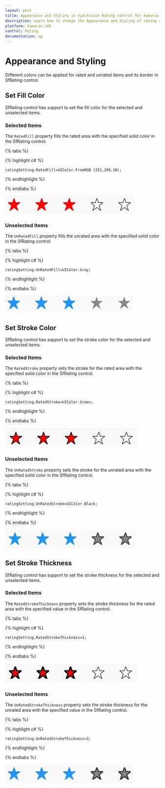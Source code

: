 ```yaml
---
layout: post
title: Appearance and Styling in Syncfusion Rating control for Xamarin.iOS
description: Learn how to change the Appearance and Styling of rating control
platform: Xamarin.iOS
control: Rating
documentation: ug
---
```


# Appearance and Styling

Different colors can be applied for rated and unrated items and its border in SfRating control.

## Set Fill Color

SfRating control has support to set the fill color for the selected and unselected items.

### Selected Items

The `RatedFill` property fills the rated area with the specified solid color in the SfRating control.

{% tabs %}

{% highlight c# %}

	ratingSetting.RatedFill=UIColor.FromRGB (251,209,10);

{% endhighlight %}

{% endtabs %}

![](images/ratedFill.jpg)

### Unselected Items

The `UnRatedFill` property fills the unrated area with the specified solid color in the SfRating control.

{% tabs %}

{% highlight c# %}

	ratingSetting.UnRatedFill=UIColor.Gray;

{% endhighlight %}

{% endtabs %}

![](images/unRatedFill.jpg)

## Set Stroke Color

SfRating control has support to set the stroke color for the selected and unselected items.

### Selected Items

The `RatedStroke` property sets the stroke for the rated area with the specified solid color in the SfRating control.

{% tabs %}

{% highlight c# %}

	ratingSetting.RatedStroke=UIColor.Green;

{% endhighlight %}

{% endtabs %}

![](images/ratedStroke.jpg)

### Unselected Items

The `UnRatedStroke` property sets the stroke for the unrated area with the specified solid color in the SfRating control.

{% tabs %}

{% highlight c# %}

	ratingSetting.UnRatedStroke=UIColor.Black;

{% endhighlight %}

{% endtabs %}

![](images/unRatedStroke.jpg)
 
## Set Stroke Thickness

SfRating control has support to set the stroke thickness for the selected and unselected items.

### Selected Items

The `RatedStrokeThickness` property sets the stroke thickness for the rated area with the specified value in the SfRating control.

{% tabs %}

{% highlight c# %}

	ratingSetting.RatedStrokeThickness=3;

{% endhighlight %}

{% endtabs %}

![](images/ratedStrokeThickness.jpg)

### Unselected Items

The `UnRatedStrokeThickness` property sets the stroke thickness for the unrated area with the specified value in the SfRating control.

{% tabs %}

{% highlight c# %}

	ratingSetting.UnRatedStrokeThickness=3;

{% endhighlight %}

{% endtabs %}

![](images/unRatedStrokeThickness.jpg)
